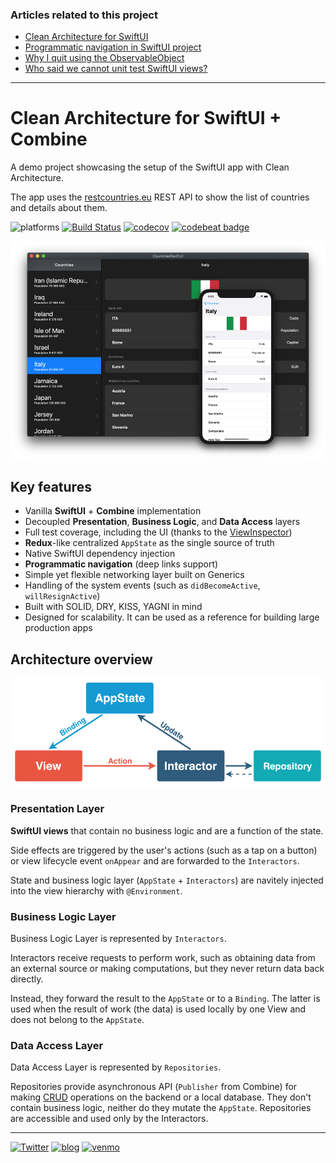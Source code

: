 ### Articles related to this project

* [Clean Architecture for SwiftUI](https://nalexn.github.io/clean-architecture-swiftui/?utm_source=nalexn_github)
* [Programmatic navigation in SwiftUI project](https://nalexn.github.io/swiftui-deep-linking/?utm_source=nalexn_github)
* [Why I quit using the ObservableObject](https://nalexn.github.io/swiftui-observableobject/?utm_source=nalexn_github)
* [Who said we cannot unit test SwiftUI views?](https://nalexn.github.io/swiftui-unit-testing/?utm_source=nalexn_github)

---

# Clean Architecture for SwiftUI + Combine

A demo project showcasing the setup of the SwiftUI app with Clean Architecture.

The app uses the [restcountries.eu](https://restcountries.eu/) REST API to show the list of countries and details about them.

![platforms](https://img.shields.io/badge/platforms-iPhone%20%7C%20iPad%20%7C%20macOS-lightgrey) [![Build Status](https://travis-ci.com/nalexn/clean-architecture-swiftui.svg?branch=master)](https://travis-ci.com/nalexn/clean-architecture-swiftui) [![codecov](https://codecov.io/gh/nalexn/clean-architecture-swiftui/branch/master/graph/badge.svg)](https://codecov.io/gh/nalexn/clean-architecture-swiftui) [![codebeat badge](https://codebeat.co/badges/db33561b-0b2b-4ee1-a941-a08efbd0ebd7)](https://codebeat.co/projects/github-com-nalexn-clean-architecture-swiftui-master)

<p align="center">
  <img src="https://github.com/nalexn/blob_files/blob/master/images/countries_preview.png?raw=true" alt="Diagram"/>
</p>

## Key features
* Vanilla **SwiftUI** + **Combine** implementation
* Decoupled **Presentation**, **Business Logic**, and **Data Access** layers
* Full test coverage, including the UI (thanks to the [ViewInspector](https://github.com/nalexn/ViewInspector))
* **Redux**-like centralized `AppState` as the single source of truth
* Native SwiftUI dependency injection
* **Programmatic navigation** (deep links support)
* Simple yet flexible networking layer built on Generics
* Handling of the system events (such as `didBecomeActive`, `willResignActive`)
* Built with SOLID, DRY, KISS, YAGNI in mind
* Designed for scalability. It can be used as a reference for building large production apps

## Architecture overview

<p align="center">
  <img src="https://github.com/nalexn/blob_files/blob/master/images/swiftui_arc_001.png?raw=true" alt="Diagram"/>
</p>

### Presentation Layer

**SwiftUI views** that contain no business logic and are a function of the state.

Side effects are triggered by the user's actions (such as a tap on a button) or view lifecycle event `onAppear` and are forwarded to the `Interactors`.

State and business logic layer (`AppState` + `Interactors`) are navitely injected into the view hierarchy with `@Environment`.

### Business Logic Layer

Business Logic Layer is represented by `Interactors`. 

Interactors receive requests to perform work, such as obtaining data from an external source or making computations, but they never return data back directly.

Instead, they forward the result to the `AppState` or to a `Binding`. The latter is used when the result of work (the data) is used locally by one View and does not belong to the `AppState`.

### Data Access Layer

Data Access Layer is represented by `Repositories`.

Repositories provide asynchronous API (`Publisher` from Combine) for making [CRUD](https://en.wikipedia.org/wiki/Create,_read,_update_and_delete) operations on the backend or a local database. They don't contain business logic, neither do they mutate the `AppState`. Repositories are accessible and used only by the Interactors.

---

[![Twitter](https://img.shields.io/badge/twitter-nallexn-blue)](https://twitter.com/nallexn) [![blog](https://img.shields.io/badge/blog-github-blue)](https://nalexn.github.io/?utm_source=nalexn_github) [![venmo](https://img.shields.io/badge/%F0%9F%8D%BA-Venmo-brightgreen)](https://venmo.com/nallexn)
